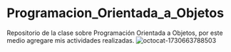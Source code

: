 # Programacion_Orientada_a_Objetos
Repositorio de la clase sobre Programación Orientada a Objetos, por este medio agregare mis actividades realizadas.
![octocat-1730663788503](https://github.com/user-attachments/assets/de577658-afb8-4a9b-9245-7cbb42560dab)